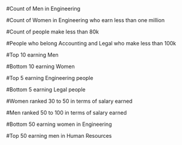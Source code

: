 

#Count of Men in Engineering


#Count of Women in Engineering who earn less than one million



#Count of people make less than 80k



#People who belong Accounting and Legal who make less than 100k



#Top 10 earning Men




#Bottom 10 earning Women




#Top 5 earning Engineering people



#Bottom 5 earning Legal people



#Women ranked 30 to 50 in terms of salary earned



#Men ranked 50 to 100 in terms of salary earned



#Bottom 50 earning women in Engineering


#Top 50 earning men in Human Resources

